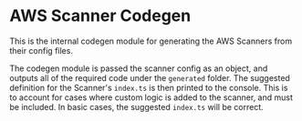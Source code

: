 # AWS Scanner Codegen

This is the internal codegen module for generating the AWS Scanners from their config files.

The codegen module is passed the scanner config as an object, and outputs all of the required code under the `generated` folder. The suggested definition for the Scanner's `index.ts` is then printed to the console. This is to account for cases where custom logic is added to the scanner, and must be included. In basic cases, the suggested `index.ts` will be correct.
